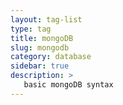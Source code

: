 ```yaml
---
layout: tag-list
type: tag
title: mongoDB
slug: mongodb
category: database
sidebar: true
description: >
   basic mongoDB syntax
---
```

